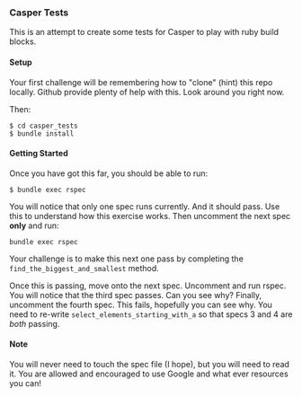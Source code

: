 ### Casper Tests

This is an attempt to create some tests for Casper to play with ruby build blocks.

#### Setup

Your first challenge will be remembering how to "clone" (hint) this repo locally. Github provide plenty of help with this. Look around you right now.

Then:
```
$ cd casper_tests
$ bundle install
```

#### Getting Started

Once you have got this far, you should be able to run:
```
$ bundle exec rspec
```

You will notice that only one spec runs currently. And it should pass. Use this to understand how this exercise works.
Then uncomment the next spec **only** and run:
```
bundle exec rspec
```
Your challenge is to make this next one pass by completing the `find_the_biggest_and_smallest` method.

Once this is passing, move onto the next spec. Uncomment and run rspec. You will notice that the third spec passes. Can you see why?
Finally, uncomment the fourth spec. This fails, hopefully you can see why. You need to re-write `select_elements_starting_with_a` so that specs 3 and 4 are _both_ passing.

#### Note
You will never need to touch the spec file (I hope), but you will need to read it. You are allowed and encouraged to use Google and what ever resources you can!
